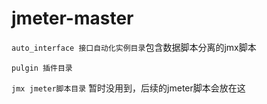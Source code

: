 # jmeter-master

`auto_interface 接口自动化实例目录`包含数据脚本分离的jmx脚本

`pulgin 插件目录`

`jmx jmeter脚本目录` 暂时没用到，后续的jmeter脚本会放在这
